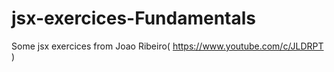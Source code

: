 # jsx-exercices-Fundamentals
Some jsx exercices from Joao Ribeiro( https://www.youtube.com/c/JLDRPT )
